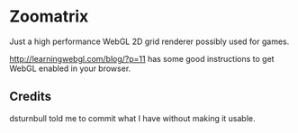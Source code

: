 Zoomatrix
=========

Just a high performance WebGL 2D grid renderer possibly used for games.

http://learningwebgl.com/blog/?p=11 has some good instructions to get WebGL enabled in your browser.

Credits
-------

dsturnbull told me to commit what I have without making it usable.
